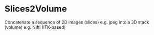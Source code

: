 # Slices2Volume
Concatenate a sequence of 2D images (slices) e.g. jpeg into a 3D stack (volume) e.g. Nifti (ITK-based)
